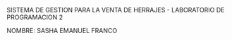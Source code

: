SISTEMA DE GESTION PARA LA VENTA DE HERRAJES -  LABORATORIO DE PROGRAMACION 2

NOMBRE: SASHA EMANUEL FRANCO
